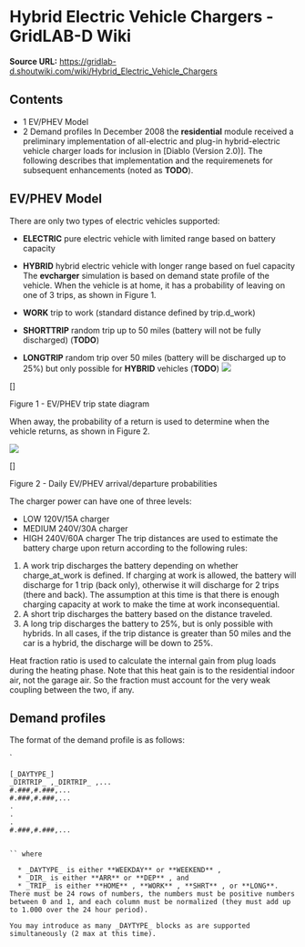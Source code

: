 # Hybrid Electric Vehicle Chargers - GridLAB-D Wiki

**Source URL:** https://gridlab-d.shoutwiki.com/wiki/Hybrid_Electric_Vehicle_Chargers
## Contents

  * 1 EV/PHEV Model
  * 2 Demand profiles
In December 2008 the **residential** module received a preliminary implementation of all-electric and plug-in hybrid-electric vehicle charger loads for inclusion in [Diablo (Version 2.0)]. The following describes that implementation and the requiremenets for subsequent enhancements (noted as **TODO**). 

## EV/PHEV Model

There are only two types of electric vehicles supported: 

  * **ELECTRIC** pure electric vehicle with limited range based on battery capacity
  * **HYBRID** hybrid electric vehicle with longer range based on fuel capacity
The **evcharger** simulation is based on demand state profile of the vehicle. When the vehicle is at home, it has a probability of leaving on one of 3 trips, as shown in Figure 1. 

  * **WORK** trip to work (standard distance defined by trip.d_work)
  * **SHORTTRIP** random trip up to 50 miles (battery will not be fully discharged) (**TODO**)
  * **LONGTRIP** random trip over 50 miles (battery will be discharged up to 25%) but only possible for **HYBRID** vehicles (**TODO**)
[![](//images.shoutwiki.com/gridlab-d/thumb/e/e9/Slide1.PNG/300px-Slide1.PNG)](/wiki/File:Slide1.PNG)

[]

Figure 1 - EV/PHEV trip state diagram

When away, the probability of a return is used to determine when the vehicle returns, as shown in Figure 2. 

[![](//images.shoutwiki.com/gridlab-d/thumb/1/13/Slide2.PNG/300px-Slide2.PNG)](/wiki/File:Slide2.PNG)

[]

Figure 2 - Daily EV/PHEV arrival/departure probabilities

The charger power can have one of three levels: 

  * LOW 120V/15A charger
  * MEDIUM 240V/30A charger
  * HIGH 240V/60A charger
The trip distances are used to estimate the battery charge upon return according to the following rules: 

  1. A work trip discharges the battery depending on whether charge_at_work is defined. If charging at work is allowed, the battery will discharge for 1 trip (back only), otherwise it will discharge for 2 trips (there and back). The assumption at this time is that there is enough charging capacity at work to make the time at work inconsequential.
  2. A short trip discharges the battery based on the distance traveled.
  3. A long trip discharges the battery to 25%, but is only possible with hybrids.
In all cases, if the trip distance is greater than 50 miles and the car is a hybrid, the discharge will be down to 25%. 

Heat fraction ratio is used to calculate the internal gain from plug loads during the heating phase. Note that this heat gain is to the residential indoor air, not the garage air. So the fraction must account for the very weak coupling between the two, if any. 

## Demand profiles

The format of the demand profile is as follows: ` `

`
    
    
    [_DAYTYPE_]
    _DIRTRIP_ ,_DIRTRIP_ ,...
    #.###,#.###,...
    #.###,#.###,...
    .
    .
    .
    #.###,#.###,...
    

```

`` where 

  * _DAYTYPE_ is either **WEEKDAY** or **WEEKEND** ,
  * _DIR_ is either **ARR** or **DEP** , and
  * _TRIP_ is either **HOME** , **WORK** , **SHRT** , or **LONG**.
There must be 24 rows of numbers, the numbers must be positive numbers between 0 and 1, and each column must be normalized (they must add up to 1.000 over the 24 hour period). 

You may introduce as many _DAYTYPE_ blocks as are supported simultaneously (2 max at this time). 


